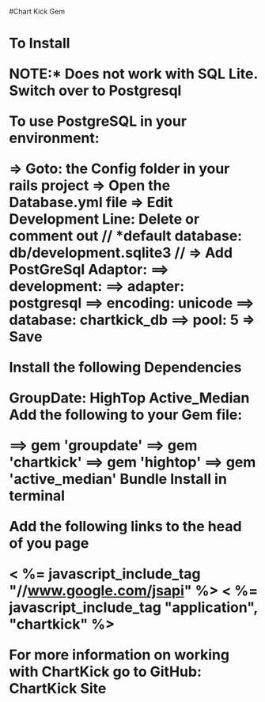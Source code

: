 #Chart Kick Gem<h1>

To Install

NOTE:* Does not work with SQL Lite. Switch over to Postgresql

To use PostgreSQL in your environment:

=> Goto: the Config folder in your rails project
=> Open the Database.yml file
=> Edit Development Line: Delete or comment out // *default database: db/development.sqlite3 //
=> Add PostGreSql Adaptor: 
==> development:
==> adapter: postgresql
==> encoding: unicode
==> database: chartkick_db
==> pool: 5
=> Save

Install the following Dependencies

GroupDate:
HighTop
Active_Median
Add the following to your Gem file:

==> gem 'groupdate'
==> gem 'chartkick'
==> gem 'hightop'
==> gem 'active_median'
Bundle Install in terminal

Add the following links to the head of you page

< %= javascript_include_tag "//www.google.com/jsapi" %>
< %= javascript_include_tag "application", "chartkick" %>

For more information on working with ChartKick go to GitHub: ChartKick Site

